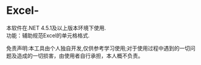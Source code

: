 # Excel-
本软件在.NET 4.5.1及以上版本环境下使用.  
功能：辅助规范Excel的单元格格式.  
  
免责声明:本工具由个人独自开发,仅供参考学习使用;对于使用过程中遇到的一切问题及造成的一切损害，由使用者自行承担，本人概不负责。
